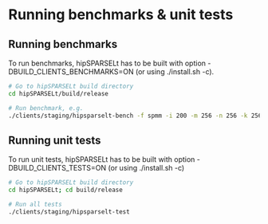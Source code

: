 <meta name="description" content="Running benchmarks & unit tests">
<meta name="keywords" content="hipSPARSELt, ROCm, benchmarks, unit tests">

# Running benchmarks & unit tests

## Running benchmarks

To run benchmarks, hipSPARSELt has to be built with option -DBUILD_CLIENTS_BENCHMARKS=ON (or using ./install.sh -c).

```bash
# Go to hipSPARSELt build directory
cd hipSPARSELt/build/release

# Run benchmark, e.g.
./clients/staging/hipsparselt-bench -f spmm -i 200 -m 256 -n 256 -k 256
```

## Running unit tests

To run unit tests, hipSPARSELt has to be built with option -DBUILD_CLIENTS_TESTS=ON (or using ./install.sh -c)

```bash
# Go to hipSPARSELt build directory
cd hipSPARSELt; cd build/release

# Run all tests
./clients/staging/hipsparselt-test
```
